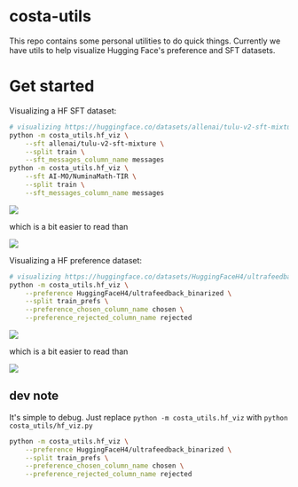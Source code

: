 # costa-utils

This repo contains some personal utilities to do quick things. Currently we have utils to help visualize Hugging Face's preference and SFT datasets.


# Get started


Visualizing a HF SFT dataset:

```bash
# visualizing https://huggingface.co/datasets/allenai/tulu-v2-sft-mixture
python -m costa_utils.hf_viz \
    --sft allenai/tulu-v2-sft-mixture \
    --split train \
    --sft_messages_column_name messages
python -m costa_utils.hf_viz \
    --sft AI-MO/NuminaMath-TIR \
    --split train \
    --sft_messages_column_name messages
```

![](static/sft.png)

which is a bit easier to read than

![](static/sft_hf.png)


Visualizing a HF preference dataset:

```bash
# visualizing https://huggingface.co/datasets/HuggingFaceH4/ultrafeedback_binarized
python -m costa_utils.hf_viz \
    --preference HuggingFaceH4/ultrafeedback_binarized \
    --split train_prefs \
    --preference_chosen_column_name chosen \
    --preference_rejected_column_name rejected
```

![](static/pref.png)

which is a bit easier to read than

![](static/pref_hf.png)



## dev note

It's simple to debug. Just replace `python -m costa_utils.hf_viz` with `python costa_utils/hf_viz.py`

```bash
python -m costa_utils.hf_viz \
    --preference HuggingFaceH4/ultrafeedback_binarized \
    --split train_prefs \
    --preference_chosen_column_name chosen \
    --preference_rejected_column_name rejected
```